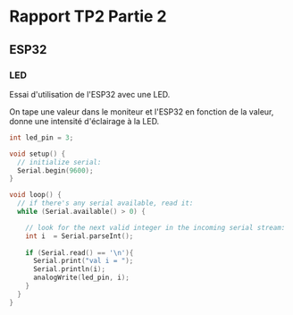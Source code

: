 # Rapport TP2 Partie 2

## ESP32

### LED

Essai d'utilisation de l'ESP32 avec une LED.

On tape une valeur dans le moniteur et l'ESP32 en fonction de la valeur, donne une intensité d'éclairage à la LED.

```c++
int led_pin = 3;

void setup() {
  // initialize serial:
  Serial.begin(9600);
}

void loop() {
  // if there's any serial available, read it:
  while (Serial.available() > 0) {

    // look for the next valid integer in the incoming serial stream:
    int i  = Serial.parseInt();
    
    if (Serial.read() == '\n'){
      Serial.print("val i = ");
      Serial.println(i);
      analogWrite(led_pin, i);
    }
  }
}
```